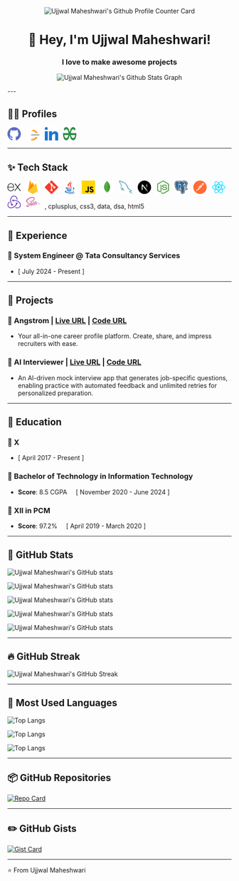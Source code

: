 <div align="center">

![Ujjwal Maheshwari's Github Profile Counter Card](https://profile-counter.glitch.me/ujjwal2327/count.svg)

# 👋 Hey, I'm Ujjwal Maheshwari!

### I love to make awesome projects

![Ujjwal Maheshwari's Github Stats Graph](https://github-readme-activity-graph-mnex.vercel.app/graph?username=ujjwal&bg_color=transparent&color=00b8b5&line=eb008b&point=FFFFFF&area=true&hide_border=true&hide_title=true)

</div>---  

## 🧑‍💻 Profiles
[<img src="https://raw.githubusercontent.com/Ujjwal2327/Angstrom/889d140895e3d72c6c2c135b3a7d0319b9e4bfa8/public/icons/profiles/github.svg" alt="GitHub" width="30" height="30" title=GitHub />](https://github.com/ujjwal2327)&nbsp;&nbsp;
[<img src="https://raw.githubusercontent.com/Ujjwal2327/Angstrom/889d140895e3d72c6c2c135b3a7d0319b9e4bfa8/public/icons/profiles/leetcode.svg" alt="LeetCode" width="30" height="30" title=LeetCode />](https://leetcode.com/ujjwal2327)&nbsp;&nbsp;
[<img src="https://raw.githubusercontent.com/Ujjwal2327/Angstrom/889d140895e3d72c6c2c135b3a7d0319b9e4bfa8/public/icons/profiles/linkedin.svg" alt="LinkedIn" width="30" height="30" title=LinkedIn />](https://www.linkedin.com/in/ujjwal2327)&nbsp;&nbsp;
[<img src="https://raw.githubusercontent.com/Ujjwal2327/Angstrom/889d140895e3d72c6c2c135b3a7d0319b9e4bfa8/public/icons/profiles/geeksforgeeks.svg" alt="Geeks for Geeks" width="30" height="30" title=Geeks for Geeks />](https://geeksforgeeks.org/user/ujjwal2327)&nbsp;&nbsp;

---  

## ✨ Tech Stack
[<img src="https://raw.githubusercontent.com/Ujjwal2327/Angstrom/889d140895e3d72c6c2c135b3a7d0319b9e4bfa8/public/icons/categorizedSkills/backend_dev/express.svg" alt="express" width="30" height="30" title=express />](https://expressjs.com)&nbsp;&nbsp;
[<img src="https://raw.githubusercontent.com/Ujjwal2327/Angstrom/889d140895e3d72c6c2c135b3a7d0319b9e4bfa8/public/icons/categorizedSkills/baas/firebase.svg" alt="firebase" width="30" height="30" title=firebase />](https://firebase.google.com/)&nbsp;&nbsp;
[<img src="https://raw.githubusercontent.com/Ujjwal2327/Angstrom/889d140895e3d72c6c2c135b3a7d0319b9e4bfa8/public/icons/categorizedSkills/other/git.svg" alt="git" width="30" height="30" title=git />](https://git-scm.com/)&nbsp;&nbsp;
[<img src="https://raw.githubusercontent.com/Ujjwal2327/Angstrom/889d140895e3d72c6c2c135b3a7d0319b9e4bfa8/public/icons/categorizedSkills/language/java.svg" alt="java" width="30" height="30" title=java />](https://www.java.com)&nbsp;&nbsp;
[<img src="https://raw.githubusercontent.com/Ujjwal2327/Angstrom/889d140895e3d72c6c2c135b3a7d0319b9e4bfa8/public/icons/categorizedSkills/language/javascript.svg" alt="javascript" width="30" height="30" title=javascript />](https://developer.mozilla.org/en-US/docs/Web/JavaScript)&nbsp;&nbsp;
[<img src="https://raw.githubusercontent.com/Ujjwal2327/Angstrom/889d140895e3d72c6c2c135b3a7d0319b9e4bfa8/public/icons/categorizedSkills/database/mongodb.svg" alt="mongodb" width="30" height="30" title=mongodb />](https://www.mongodb.com/)&nbsp;&nbsp;
[<img src="https://raw.githubusercontent.com/Ujjwal2327/Angstrom/889d140895e3d72c6c2c135b3a7d0319b9e4bfa8/public/icons/categorizedSkills/database/mysql.svg" alt="mysql" width="30" height="30" title=mysql />](https://www.mysql.com/)&nbsp;&nbsp;
[<img src="https://raw.githubusercontent.com/Ujjwal2327/Angstrom/889d140895e3d72c6c2c135b3a7d0319b9e4bfa8/public/icons/categorizedSkills/static_site_generator/nextjs.svg" alt="nextjs" width="30" height="30" title=nextjs />](https://nextjs.org/)&nbsp;&nbsp;
[<img src="https://raw.githubusercontent.com/Ujjwal2327/Angstrom/889d140895e3d72c6c2c135b3a7d0319b9e4bfa8/public/icons/categorizedSkills/backend_dev/nodejs.svg" alt="nodejs" width="30" height="30" title=nodejs />](https://nodejs.org)&nbsp;&nbsp;
[<img src="https://raw.githubusercontent.com/Ujjwal2327/Angstrom/889d140895e3d72c6c2c135b3a7d0319b9e4bfa8/public/icons/categorizedSkills/database/postgresql.svg" alt="postgresql" width="30" height="30" title=postgresql />](https://www.postgresql.org)&nbsp;&nbsp;
[<img src="https://raw.githubusercontent.com/Ujjwal2327/Angstrom/889d140895e3d72c6c2c135b3a7d0319b9e4bfa8/public/icons/categorizedSkills/software/postman.svg" alt="postman" width="30" height="30" title=postman />](https://postman.com)&nbsp;&nbsp;
[<img src="https://raw.githubusercontent.com/Ujjwal2327/Angstrom/889d140895e3d72c6c2c135b3a7d0319b9e4bfa8/public/icons/categorizedSkills/frontend_dev/react.svg" alt="react" width="30" height="30" title=react />](https://react.dev)&nbsp;&nbsp;
[<img src="https://raw.githubusercontent.com/Ujjwal2327/Angstrom/889d140895e3d72c6c2c135b3a7d0319b9e4bfa8/public/icons/categorizedSkills/frontend_dev/redux.svg" alt="redux" width="30" height="30" title=redux />](https://redux.js.org)&nbsp;&nbsp;
[<img src="https://raw.githubusercontent.com/Ujjwal2327/Angstrom/889d140895e3d72c6c2c135b3a7d0319b9e4bfa8/public/icons/categorizedSkills/frontend_dev/sass.svg" alt="sass" width="30" height="30" title=sass />](https://sass-lang.com)&nbsp;&nbsp;
, cplusplus, css3, data, dsa, html5

---  

## 💼 Experience  
### 🌟 System Engineer @ Tata Consultancy Services
- [ July 2024 - Present ]

---  

## 📁 Projects
### 🌟 Angstrom | [Live URL](https://angstrom.vercel.app/) | [Code URL](https://github.com/Ujjwal2327/Angstrom)
- Your all-in-one career profile platform. Create, share, and impress recruiters with ease.

### 🌟 AI Interviewer | [Live URL](https://ai-interviewer-ten.vercel.app/) | [Code URL](https://github.com/Ujjwal2327/AI-Interviewer)
- An AI-driven mock interview app that generates job-specific questions, enabling practice with automated feedback and unlimited retries for personalized preparation.

---  

## 🏫 Education
### 🌟 X
- [ April 2017 - Present ]

### 🌟 Bachelor of Technology in Information Technology
- **Score**: 8.5 CGPA &nbsp;&nbsp;&nbsp; [ November 2020 - June 2024 ]

### 🌟 XII in PCM
- **Score**: 97.2% &nbsp;&nbsp;&nbsp; [ April 2019 - March 2020 ]

---  

## 🚀 GitHub Stats  
![Ujjwal Maheshwari's GitHub stats](https://github-readme-stats.vercel.app/api?username=ujjwal2327&theme=transparent&show_icons=true)

![Ujjwal Maheshwari's GitHub stats](https://github-readme-stats.vercel.app/api?username=ujjwal2327&theme=transparent&show_icons=true&hide=contribs,prs)

![Ujjwal Maheshwari's GitHub stats](https://github-readme-stats.vercel.app/api?username=ujjwal2327&theme=transparent&show_icons=true&show=reviews,discussions_started,discussions_answered,prs_merged,prs_merged_percentage)

![Ujjwal Maheshwari's GitHub stats](https://github-readme-stats.vercel.app/api?username=ujjwal2327&theme=transparent&show_icons=true&rank_icon=percentile)

![Ujjwal Maheshwari's GitHub stats](https://github-readme-stats.vercel.app/api?username=ujjwal2327&theme=transparent&show_icons=true&rank_icon=github)

---  

## 🔥 GitHub Streak  
![Ujjwal Maheshwari's GitHub Streak](https://streak-stats.demolab.com?user=ujjwal2327&theme=transparent)

---  

## 🧠 Most Used Languages
![Top Langs](https://github-readme-stats.vercel.app/api/top-langs/?username=ujjwal2327&theme=transparent)

![Top Langs](https://github-readme-stats.vercel.app/api/top-langs/?username=ujjwal2327&theme=transparent&layout=compact)

![Top Langs](https://github-readme-stats.vercel.app/api/top-langs/?username=ujjwal2327&theme=transparent&hide_progress=true)

---  

## 📦 GitHub Repositories
[![Repo Card](https://github-readme-stats.vercel.app/api/pin/?username=ujjwal2327&theme=transparent&repo=ujjwal2327)](https://github.com/ujjwal2327/ujjwal2327/)

---  

## ✏️ GitHub Gists
[![Gist Card](https://github-readme-stats.vercel.app/api/gist?id=bbfce31e0217a3689c8d961a356cb10d&theme=transparent)](https://gist.github.com/Yizack/bbfce31e0217a3689c8d961a356cb10d/)

---  

⭐️ From Ujjwal Maheshwari
